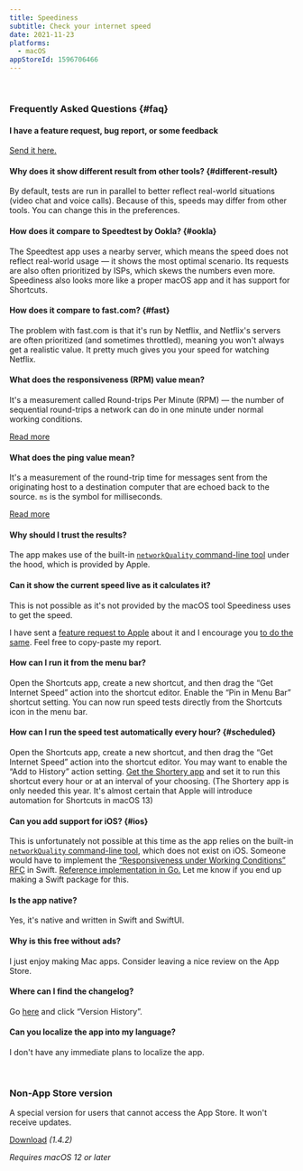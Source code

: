 ```yaml
---
title: Speediness
subtitle: Check your internet speed
date: 2021-11-23
platforms:
  - macOS
appStoreId: 1596706466
---
```


<br>

### Frequently Asked Questions {#faq}

#### I have a feature request, bug report, or some feedback

[Send it here.](https://sindresorhus.com/feedback?product=Speediness&referrer=Website-FAQ)

#### Why does it show different result from other tools? {#different-result}

By default, tests are run in parallel to better reflect real-world situations (video chat and voice calls). Because of this, speeds may differ from other tools. You can change this in the preferences.

#### How does it compare to Speedtest by Ookla? {#ookla}

The Speedtest app uses a nearby server, which means the speed does not reflect real-world usage — it shows the most optimal scenario. Its requests are also often prioritized by ISPs, which skews the numbers even more. Speediness also looks more like a proper macOS app and it has support for Shortcuts.

#### How does it compare to fast.com? {#fast}

The problem with fast.com is that it's run by Netflix, and Netflix's servers are often prioritized (and sometimes throttled), meaning you won't always get a realistic value. It pretty much gives you your speed for watching Netflix.

#### What does the responsiveness (RPM) value mean?

It's a measurement called Round-trips Per Minute (RPM) — the number of sequential round-trips a network can do in one minute under normal working conditions.

[Read more](https://support.apple.com/en-gb/HT212313)

#### What does the ping value mean?

It's a measurement of the round-trip time for messages sent from the originating host to a destination computer that are echoed back to the source. `ms` is the symbol for milliseconds.

[Read more](https://xtrium.com/what-is-a-good-ping-speed/)

#### Why should I trust the results?

The app makes use of the built-in [`networkQuality` command-line tool](https://support.apple.com/en-gb/HT212313) under the hood, which is provided by Apple.

#### Can it show the current speed live as it calculates it?

This is not possible as it's not provided by the macOS tool Speediness uses to get the speed.

I have sent a [feature request to Apple](https://github.com/feedback-assistant/reports/issues/346) about it and I encourage you [to do the same](https://www.apple.com/feedback/macos.html). Feel free to copy-paste my report.

#### How can I run it from the menu bar?

Open the Shortcuts app, create a new shortcut, and then drag the “Get Internet Speed” action into the shortcut editor. Enable the “Pin in Menu Bar” shortcut setting. You can now run speed tests directly from the Shortcuts icon in the menu bar.

#### How can I run the speed test automatically every hour? {#scheduled}

Open the Shortcuts app, create a new shortcut, and then drag the “Get Internet Speed” action into the shortcut editor. You may want to enable the “Add to History” action setting. [Get the Shortery app](https://apps.apple.com/no/app/shortery/id1594183810?mt=12) and set it to run this shortcut every hour or at an interval of your choosing. (The Shortery app is only needed this year. It's almost certain that Apple will introduce automation for Shortcuts in macOS 13)

#### Can you add support for iOS? {#ios}

This is unfortunately not possible at this time as the app relies on the built-in [`networkQuality` command-line tool](https://support.apple.com/en-gb/HT212313), which does not exist on iOS. Someone would have to implement the [“Responsiveness under Working Conditions” RFC](https://github.com/network-quality/draft-ietf-ippm-responsiveness/blob/master/draft-ietf-ippm-responsiveness.txt) in Swift. [Reference implementation in Go.](https://github.com/network-quality/goresponsiveness) Let me know if you end up making a Swift package for this.

#### Is the app native?

Yes, it's native and written in Swift and SwiftUI.

#### Why is this free without ads?

I just enjoy making Mac apps. Consider leaving a nice review on the App Store.

#### Where can I find the changelog?

Go [here](https://apps.apple.com/app/id1596706466) and click “Version History”.

#### Can you localize the app into my language?

I don't have any immediate plans to localize the app.

<br>

### Non-App Store version

A special version for users that cannot access the App Store. It won't receive updates.

[Download](https://dsc.cloud/sindresorhus/Speediness-1.4.2-1661934168) *(1.4.2)*

*Requires macOS 12 or later*
